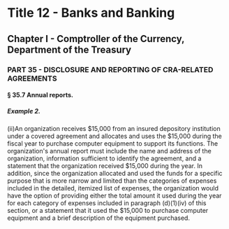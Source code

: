 
# Title 12 - Banks and Banking
## Chapter I - Comptroller of the Currency, Department of the Treasury
### PART 35 - DISCLOSURE AND REPORTING OF CRA-RELATED AGREEMENTS
#### § 35.7 Annual reports.
##### Example 2.

(ii)An organization receives $15,000 from an insured depository institution under a covered agreement and allocates and uses the $15,000 during the fiscal year to purchase computer equipment to support its functions. The organization's annual report must include the name and address of the organization, information sufficient to identify the agreement, and a statement that the organization received $15,000 during the year. In addition, since the organization allocated and used the funds for a specific purpose that is more narrow and limited than the categories of expenses included in the detailed, itemized list of expenses, the organization would have the option of providing either the total amount it used during the year for each category of expenses included in paragraph (d)(1)(iv) of this section, or a statement that it used the $15,000 to purchase computer equipment and a brief description of the equipment purchased.
